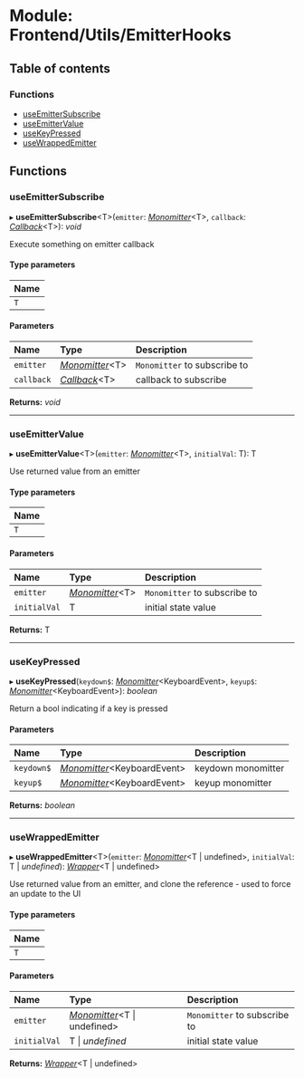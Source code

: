 # Module: Frontend/Utils/EmitterHooks

## Table of contents

### Functions

- [useEmitterSubscribe](frontend_utils_emitterhooks.md#useemittersubscribe)
- [useEmitterValue](frontend_utils_emitterhooks.md#useemittervalue)
- [useKeyPressed](frontend_utils_emitterhooks.md#usekeypressed)
- [useWrappedEmitter](frontend_utils_emitterhooks.md#usewrappedemitter)

## Functions

### useEmitterSubscribe

▸ **useEmitterSubscribe**<T\>(`emitter`: [_Monomitter_](frontend_utils_monomitter.md#monomitter)<T\>, `callback`: [_Callback_](frontend_utils_monomitter.md#callback)<T\>): _void_

Execute something on emitter callback

#### Type parameters

| Name |
| :--- |
| `T`  |

#### Parameters

| Name       | Type                                                        | Description                  |
| :--------- | :---------------------------------------------------------- | :--------------------------- |
| `emitter`  | [_Monomitter_](frontend_utils_monomitter.md#monomitter)<T\> | `Monomitter` to subscribe to |
| `callback` | [_Callback_](frontend_utils_monomitter.md#callback)<T\>     | callback to subscribe        |

**Returns:** _void_

---

### useEmitterValue

▸ **useEmitterValue**<T\>(`emitter`: [_Monomitter_](frontend_utils_monomitter.md#monomitter)<T\>, `initialVal`: T): T

Use returned value from an emitter

#### Type parameters

| Name |
| :--- |
| `T`  |

#### Parameters

| Name         | Type                                                        | Description                  |
| :----------- | :---------------------------------------------------------- | :--------------------------- |
| `emitter`    | [_Monomitter_](frontend_utils_monomitter.md#monomitter)<T\> | `Monomitter` to subscribe to |
| `initialVal` | T                                                           | initial state value          |

**Returns:** T

---

### useKeyPressed

▸ **useKeyPressed**(`keydown$`: [_Monomitter_](frontend_utils_monomitter.md#monomitter)<KeyboardEvent\>, `keyup$`: [_Monomitter_](frontend_utils_monomitter.md#monomitter)<KeyboardEvent\>): _boolean_

Return a bool indicating if a key is pressed

#### Parameters

| Name       | Type                                                                    | Description        |
| :--------- | :---------------------------------------------------------------------- | :----------------- |
| `keydown$` | [_Monomitter_](frontend_utils_monomitter.md#monomitter)<KeyboardEvent\> | keydown monomitter |
| `keyup$`   | [_Monomitter_](frontend_utils_monomitter.md#monomitter)<KeyboardEvent\> | keyup monomitter   |

**Returns:** _boolean_

---

### useWrappedEmitter

▸ **useWrappedEmitter**<T\>(`emitter`: [_Monomitter_](frontend_utils_monomitter.md#monomitter)<T \| undefined\>, `initialVal`: T \| _undefined_): [_Wrapper_](../classes/backend_utils_wrapper.wrapper.md)<T \| undefined\>

Use returned value from an emitter, and clone the reference - used to force an update to the UI

#### Type parameters

| Name |
| :--- |
| `T`  |

#### Parameters

| Name         | Type                                                                     | Description                  |
| :----------- | :----------------------------------------------------------------------- | :--------------------------- |
| `emitter`    | [_Monomitter_](frontend_utils_monomitter.md#monomitter)<T \| undefined\> | `Monomitter` to subscribe to |
| `initialVal` | T \| _undefined_                                                         | initial state value          |

**Returns:** [_Wrapper_](../classes/backend_utils_wrapper.wrapper.md)<T \| undefined\>
